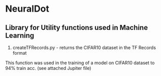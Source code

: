 # NeuralDot

## Library for Utility functions used in Machine Learning

1. createTFRecords.py - returns the CIFAR10 dataset in the TF Records format

This function was used in the training of a model on CIFAR10 dataset to 94% train acc. (see attached Jupiter file)
